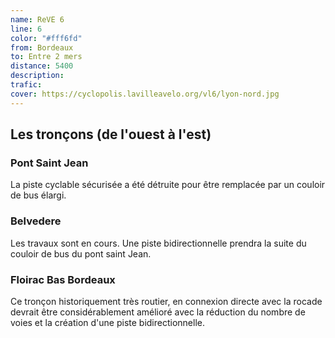 ```yaml
---
name: ReVE 6
line: 6
color: "#fff6fd"
from: Bordeaux
to: Entre 2 mers
distance: 5400
description: 
trafic: 
cover: https://cyclopolis.lavilleavelo.org/vl6/lyon-nord.jpg
---
```


## Les tronçons (de l'ouest à l'est)

### Pont Saint Jean

La piste cyclable sécurisée a été détruite pour être remplacée par un couloir de bus élargi.

### Belvedere

Les travaux sont en cours.
Une piste bidirectionnelle prendra la suite du couloir de bus du pont saint Jean.

### Floirac Bas Bordeaux
Ce tronçon historiquement très routier, en connexion directe avec la rocade devrait être considérablement amélioré avec 
la réduction du nombre de voies et la création d'une piste bidirectionnelle.